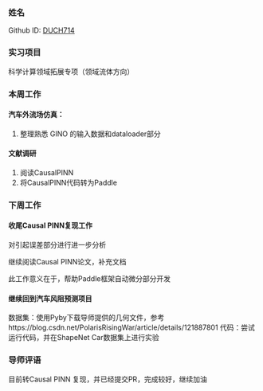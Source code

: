 ### 姓名
Github ID: [DUCH714](https://github.com/DUCH714)
### 实习项目
科学计算领域拓展专项（领域流体方向）
### 本周工作
#### 汽车外流场仿真：
1. 整理熟悉 GINO 的输入数据和dataloader部分
#### 文献调研
1. 阅读CausalPINN
2. 将CausalPINN代码转为Paddle
### 下周工作
#### 收尾Causal PINN复现工作
对引起误差部分进行进一步分析

继续阅读Causal PINN论文，补充文档

此工作意义在于，帮助Paddle框架自动微分部分开发

#### 继续回到汽车风阻预测项目
数据集：使用Pyby下载导师提供的几何文件，参考https://blog.csdn.net/PolarisRisingWar/article/details/121887801
代码：尝试运行代码，并在ShapeNet Car数据集上进行实验

### 导师评语
目前转Causal PINN 复现，并已经提交PR，完成较好，继续加油